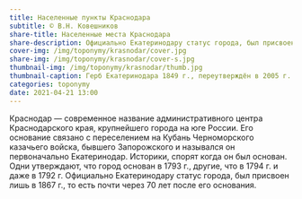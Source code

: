 ```yaml
---
title: Населенные пункты Краснодара
subtitle: © В.Н. Ковешников
share-title: Населенные места Краснодара
share-description: Официально Екатеринодару статус города, был присвоен лишь в 1867 г.
cover-img: /img/toponymy/krasnodar/cover.jpg
share-img: /img/toponymy/krasnodar/cover-s.jpg
thumbnail-img: /img/toponymy/krasnodar/thumb.jpg
thumbnail-caption: Герб Екатеринодара 1849 г., переутверждён в 2005 г.
categories: toponymy
date: 2021-04-21 13:00
---
```

Краснодар — современное название административного центра Краснодарского края, крупнейшего города на юге России. Его основание связано с переселением на Кубань Черноморского казачьего войска, бывшего Запорожского и назывался он первоначально Екатеринодар. Историки, спорят когда он был основан. Одни утверждают, что город основан в 1793 г., другие, что в 1794 г. и даже в 1792 г. Официально Екатеринодару статус города, был присвоен лишь в 1867 г., то есть почти через 70 лет после его основания.
